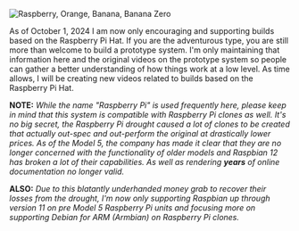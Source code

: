 
![Raspberry, Orange, Banana, Banana Zero](https://github.com/user-attachments/assets/9bfcdb60-92fe-4e8e-aca0-7be427dbd868)

As of October 1, 2024 I am now only encouraging and supporting builds based on the Raspberry Pi Hat. If you are the adventurous type, you are still more than welcome to build a prototype system. I'm only maintaining that information here and the original videos on the prototype system so people can gather a better understanding of how things work at a low level. As time allows, I will be creating new videos related to builds based on the Raspberry Pi Hat.

**NOTE:** _While the name "Raspberry Pi" is used frequently here, please keep in mind that this system is compatible with Raspberry Pi clones as well. It's no big secret, the Raspberry Pi drought caused a lot of clones to be created that actually out-spec and out-perform the original at drastically lower prices. As of the Model 5, the company has made it clear that they are no longer concerned with the functionality of older models and Raspbian 12 has broken a lot of their capabilities. As well as rendering **years** of online documentation no longer valid._

**ALSO:** _Due to this blatantly underhanded money grab to recover their losses from the drought, I'm now only supporting Raspbian up through version 11 on pre Model 5 Raspberry Pi units and focusing more on supporting Debian for ARM (Armbian) on Raspberry Pi clones._
